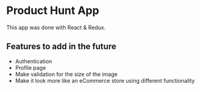 # Product Hunt App

This app was done with React & Redux.

## Features to add in the future
- Authentication
- Profile page
- Make validation for the size of the image
- Make it look more like an eCommerce store using different functionality
